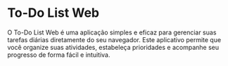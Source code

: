 # To-Do List Web
 
O To-Do List Web é uma aplicação simples e eficaz para gerenciar suas tarefas diárias diretamente do seu navegador. Este aplicativo permite que você organize suas atividades, estabeleça prioridades e acompanhe seu progresso de forma fácil e intuitiva.
